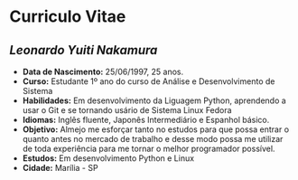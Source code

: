 # **Curriculo Vitae**

## *Leonardo Yuiti Nakamura*
- **Data de Nascimento:** 25/06/1997, 25 anos.
- **Curso:** Estudante 1º ano do curso de Análise e Desenvolvimento de Sistema
- **Habilidades:** Em desenvolvimento da Liguagem Python, aprendendo a usar o Git e se tornando usário de Sistema Linux Fedora
- **Idiomas:** Inglês fluente, Japonês Intermediário e Espanhol básico.
- **Objetivo:** Almejo me esforçar tanto no estudos para que possa entrar o quanto antes no mercado de trabalho e desse modo possa me utilizar de toda experiência para me tornar o melhor programador possível.
- **Estudos:** Em desenvolvimento Python e Linux
- **Cidade:** Marília - SP